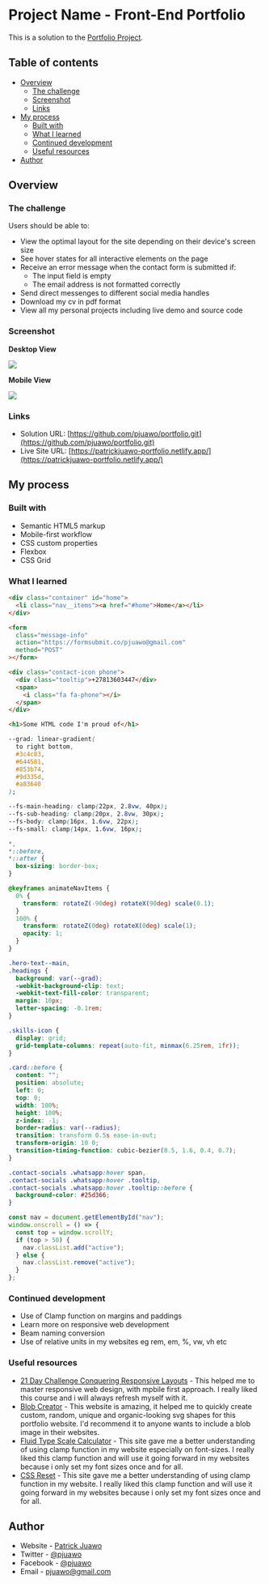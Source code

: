 # Project Name - Front-End Portfolio

This is a solution to the [Portfolio Project](https://www.github.com/pjuawo).

## Table of contents

- [Overview](#overview)
  - [The challenge](#the-challenge)
  - [Screenshot](#screenshot)
  - [Links](#links)
- [My process](#my-process)
  - [Built with](#built-with)
  - [What I learned](#what-i-learned)
  - [Continued development](#continued-development)
  - [Useful resources](#useful-resources)
- [Author](#author)

## Overview

### The challenge

Users should be able to:

- View the optimal layout for the site depending on their device's screen size
- See hover states for all interactive elements on the page
- Receive an error message when the contact form is submitted if:
  - The input field is empty
  - The email address is not formatted correctly
- Send direct messenges to different social media handles
- Download my cv in pdf format
- View all my personal projects including live demo and source code

### Screenshot

**Desktop View**

![](./images/project1.png)

**Mobile View**

![](./images/project1-mobile.png)

### Links

- Solution URL: [https://github.com/pjuawo/portfolio.git](https://github.com/pjuawo/portfolio.git)
- Live Site URL: [https://patrickjuawo-portfolio.netlify.app/](https://patrickjuawo-portfolio.netlify.app/)

## My process

### Built with

- Semantic HTML5 markup
- Mobile-first workflow
- CSS custom properties
- Flexbox
- CSS Grid

### What I learned

```html
<div class="container" id="home">
  <li class="nav__items"><a href="#home">Home</a></li>
</div>
```

```html
<form
  class="message-info"
  action="https://formsubmit.co/pjuawo@gmail.com"
  method="POST"
></form>
```

```html
<div class="contact-icon phone">
  <div class="tooltip">+27813603447</div>
  <span>
    <i class="fa fa-phone"></i>
  </span>
</div>
```

```html
<h1>Some HTML code I'm proud of</h1>
```

```css
--grad: linear-gradient(
  to right bottom,
  #3c4c83,
  #644581,
  #853b74,
  #9d335d,
  #a83640
);
```

```css
--fs-main-heading: clamp(22px, 2.8vw, 40px);
--fs-sub-heading: clamp(20px, 2.8vw, 30px);
--fs-body: clamp(16px, 1.6vw, 22px);
--fs-small: clamp(14px, 1.6vw, 16px);
```

```css
*,
*::before,
*::after {
  box-sizing: border-box;
}
```

```css
@keyframes animateNavItems {
  0% {
    transform: rotateZ(-90deg) rotateX(90deg) scale(0.1);
  }
  100% {
    transform: rotateZ(0deg) rotateX(0deg) scale(1);
    opacity: 1;
  }
}
```

```css
.hero-text--main,
.headings {
  background: var(--grad);
  -webkit-background-clip: text;
  -webkit-text-fill-color: transparent;
  margin: 10px;
  letter-spacing: -0.1rem;
}
```

```css
.skills-icon {
  display: grid;
  grid-template-columns: repeat(auto-fit, minmax(6.25rem, 1fr));
}
```

```css
.card::before {
  content: "";
  position: absolute;
  left: 0;
  top: 0;
  width: 100%;
  height: 100%;
  z-index: -1;
  border-radius: var(--radius);
  transition: transform 0.5s ease-in-out;
  transform-origin: 10 0;
  transition-timing-function: cubic-bezier(0.5, 1.6, 0.4, 0.7);
}
```

```css
.contact-socials .whatsapp:hover span,
.contact-socials .whatsapp:hover .tooltip,
.contact-socials .whatsapp:hover .tooltip::before {
  background-color: #25d366;
}
```

```js
const nav = document.getElementById("nav");
window.onscroll = () => {
  const top = window.scrollY;
  if (top > 50) {
    nav.classList.add("active");
  } else {
    nav.classList.remove("active");
  }
};
```

### Continued development

- Use of Clamp function on margins and paddings
- Learn more on responsive web development
- Beam naming conversion
- Use of relative units in my websites eg rem, em, %, vw, vh etc

### Useful resources

- [21 Day Challenge Conquering Responsive Layouts](https://courses.kevinpowell.co/conquering-responsive-layouts) - This helped me to master responsive web design, with mpbile first approach. I really liked this course and i will always refresh myself with it.
- [Blob Creator](https://www.blobmaker.app/) - This website is amazing, it helped me to quickly create custom, random, unique and organic-looking svg shapes for this portfolio website. I'd recommend it to anyone wants to include a blob image in their websites.
- [Fluid Type Scale Calculator](https://utopia.fyi/space/calculator/) - This site gave me a better understanding of using clamp function in my website especially on font-sizes. I really liked this clamp function and will use it going forward in my websites because i only set my font sizes once and for all.
- [CSS Reset](https://andy-bell.co.uk/a-modern-css-reset/) - This site gave me a better understanding of using clamp function in my website. I really liked this clamp function and will use it going forward in my websites because i only set my font sizes once and for all.

## Author

- Website - [Patrick Juawo](https://patrickjuawo-portfolio.netlify.app/)
- Twitter - [@pjuawo](https://www.twitter.com/pjuawo)
- Facebook - [@pjuawo](https://www.twitter.com/pjuawo)
- Email - [pjuawo@gmail.com](https://www.gmail.com/pjuawo)
